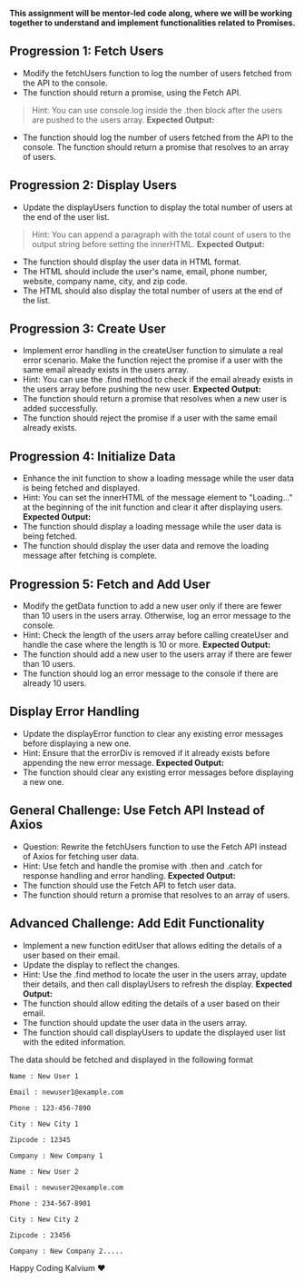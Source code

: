**This assignment will be mentor-led code along, where we will be working together to understand and implement functionalities related to Promises.**

## Progression 1: Fetch Users
- Modify the fetchUsers function to log the number of users fetched from the API to the console. 
- The function should return a promise, using the Fetch API.
> Hint: You can use console.log inside the .then block after the users are pushed to the users array.
**Expected Output:**
- The function should log the number of users fetched from the API to the console.
The function should return a promise that resolves to an array of users.

## Progression 2: Display Users
- Update the displayUsers function to display the total number of users at the end of the user list.
> Hint: You can append a paragraph with the total count of users to the output string before setting the innerHTML.
**Expected Output:**
- The function should display the user data in HTML format.
- The HTML should include the user's name, email, phone number, website, company name, city, and zip code.
- The HTML should also display the total number of users at the end of the list.

## Progression 3: Create User
- Implement error handling in the createUser function to simulate a real error scenario. Make the function reject the promise if a user with the same email already exists in the users array.
- Hint: You can use the .find method to check if the email already exists in the users array before pushing the new user.
**Expected Output:**
- The function should return a promise that resolves when a new user is added successfully.
- The function should reject the promise if a user with the same email already exists.


## Progression 4: Initialize Data
- Enhance the init function to show a loading message while the user data is being fetched and displayed.
- Hint: You can set the innerHTML of the message element to "Loading..." at the beginning of the init function and clear it after displaying users.
**Expected Output:**
- The function should display a loading message while the user data is being fetched.
- The function should display the user data and remove the loading message after fetching is complete.

## Progression 5: Fetch and Add User
- Modify the getData function to add a new user only if there are fewer than 10 users in the users array. Otherwise, log an error message to the console.
- Hint: Check the length of the users array before calling createUser and handle the case where the length is 10 or more.
**Expected Output:**
- The function should add a new user to the users array if there are fewer than 10 users.
- The function should log an error message to the console if there are already 10 users.

## Display Error Handling
- Update the displayError function to clear any existing error messages before displaying a new one.
- Hint: Ensure that the errorDiv is removed if it already exists before appending the new error message.
**Expected Output:**
- The function should clear any existing error messages before displaying a new one.

## General Challenge: Use Fetch API Instead of Axios
- Question: Rewrite the fetchUsers function to use the Fetch API instead of Axios for fetching user data.
- Hint: Use fetch and handle the promise with .then and .catch for response handling and error handling.
**Expected Output:**
- The function should use the Fetch API to fetch user data.
- The function should return a promise that resolves to an array of users.


## Advanced Challenge: Add Edit Functionality
- Implement a new function editUser that allows editing the details of a user based on their email. 
- Update the display to reflect the changes.
- Hint: Use the .find method to locate the user in the users array, update their details, and then call displayUsers to refresh the display.
**Expected Output:**
- The function should allow editing the details of a user based on their email.
- The function should update the user data in the users array.
- The function should call displayUsers to update the displayed user list with the edited information.



The data should be fetched and displayed in the following format
```
Name : New User 1

Email : newuser1@example.com

Phone : 123-456-7890

City : New City 1

Zipcode : 12345

Company : New Company 1

Name : New User 2

Email : newuser2@example.com

Phone : 234-567-8901

City : New City 2

Zipcode : 23456

Company : New Company 2.....
```
Happy Coding Kalvium ❤️


